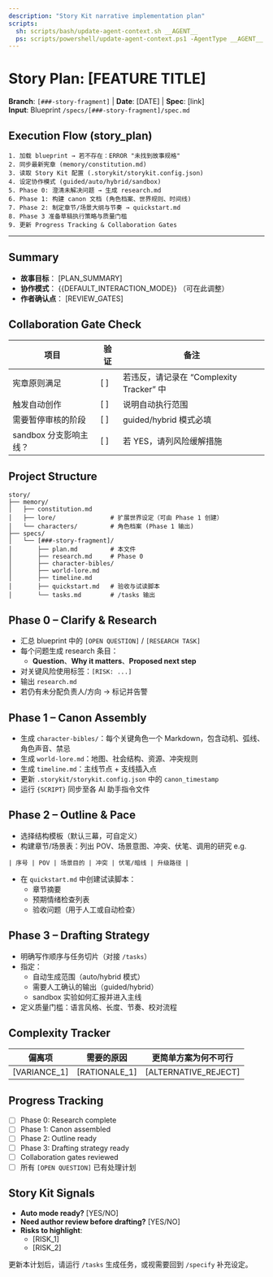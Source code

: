 ```yaml
---
description: "Story Kit narrative implementation plan"
scripts:
  sh: scripts/bash/update-agent-context.sh __AGENT__
  ps: scripts/powershell/update-agent-context.ps1 -AgentType __AGENT__
---
```


# Story Plan: [FEATURE TITLE]

**Branch**: `[###-story-fragment]` | **Date**: [DATE] | **Spec**: [link]  
**Input**: Blueprint `/specs/[###-story-fragment]/spec.md`

## Execution Flow (story_plan)
```
1. 加载 blueprint → 若不存在：ERROR "未找到故事规格"
2. 同步最新宪章 (memory/constitution.md)
3. 读取 Story Kit 配置 (.storykit/storykit.config.json)
4. 设定协作模式 (guided/auto/hybrid/sandbox)
5. Phase 0: 澄清未解决问题 → 生成 research.md
6. Phase 1: 构建 canon 文档 (角色档案、世界规则、时间线)
7. Phase 2: 制定章节/场景大纲与节奏 → quickstart.md
8. Phase 3 准备草稿执行策略与质量门槛
9. 更新 Progress Tracking & Collaboration Gates
```

---

## Summary
- **故事目标**： [PLAN_SUMMARY]
- **协作模式**： {{DEFAULT_INTERACTION_MODE}} （可在此调整）
- **作者确认点**： [REVIEW_GATES]

## Collaboration Gate Check
| 项目 | 验证 | 备注 |
|------|------|------|
| 宪章原则满足 | [ ] | 若违反，请记录在 “Complexity Tracker” 中 |
| 触发自动创作 | [ ] | 说明自动执行范围 |
| 需要暂停审核的阶段 | [ ] | guided/hybrid 模式必填 |
| sandbox 分支影响主线？ | [ ] | 若 YES，请列风险缓解措施 |

## Project Structure
```
story/
├── memory/
│   ├── constitution.md
│   ├── lore/               # 扩展世界设定（可由 Phase 1 创建）
│   └── characters/         # 角色档案 (Phase 1 输出)
├── specs/
│   └── [###-story-fragment]/
│       ├── plan.md         # 本文件
│       ├── research.md     # Phase 0
│       ├── character-bibles/
│       ├── world-lore.md
│       ├── timeline.md
│       ├── quickstart.md   # 验收与试读脚本
│       └── tasks.md        # /tasks 输出
```

## Phase 0 – Clarify & Research
- 汇总 blueprint 中的 `[OPEN QUESTION]` / `[RESEARCH TASK]`
- 每个问题生成 research 条目：
  - **Question**、**Why it matters**、**Proposed next step**
- 对关键风险使用标签：`[RISK: ...]`
- 输出 `research.md`
- 若仍有未分配负责人/方向 → 标记并告警

## Phase 1 – Canon Assembly
- 生成 `character-bibles/`：每个关键角色一个 Markdown，包含动机、弧线、角色声音、禁忌
- 生成 `world-lore.md`：地图、社会结构、资源、冲突规则
- 生成 `timeline.md`：主线节点 + 支线插入点
- 更新 `.storykit/storykit.config.json` 中的 `canon_timestamp`
- 运行 `{SCRIPT}` 同步至各 AI 助手指令文件

## Phase 2 – Outline & Pace
- 选择结构模板（默认三幕，可自定义）
- 构建章节/场景表：列出 POV、场景意图、冲突、伏笔、调用的研究
e.g.
```
| 序号 | POV | 场景目的 | 冲突 | 伏笔/暗线 | 升级路径 |
```
- 在 `quickstart.md` 中创建试读脚本：
  - 章节摘要
  - 预期情绪检查列表
  - 验收问题（用于人工或自动检查）

## Phase 3 – Drafting Strategy
- 明确写作顺序与任务切片（对接 `/tasks`）
- 指定：
  - 自动生成范围（auto/hybrid 模式）
  - 需要人工确认的输出（guided/hybrid）
  - sandbox 实验如何汇报并进入主线
- 定义质量门槛：语言风格、长度、节奏、校对流程

## Complexity Tracker
| 偏离项 | 需要的原因 | 更简单方案为何不可行 |
|--------|------------|------------------------|
| [VARIANCE_1] | [RATIONALE_1] | [ALTERNATIVE_REJECT] |

## Progress Tracking
- [ ] Phase 0: Research complete
- [ ] Phase 1: Canon assembled
- [ ] Phase 2: Outline ready
- [ ] Phase 3: Drafting strategy ready
- [ ] Collaboration gates reviewed
- [ ] 所有 `[OPEN QUESTION]` 已有处理计划

## Story Kit Signals
- **Auto mode ready?** [YES/NO]
- **Need author review before drafting?** [YES/NO]
- **Risks to highlight**:
  - [RISK_1]
  - [RISK_2]

更新本计划后，请运行 `/tasks` 生成任务，或视需要回到 `/specify` 补充设定。
